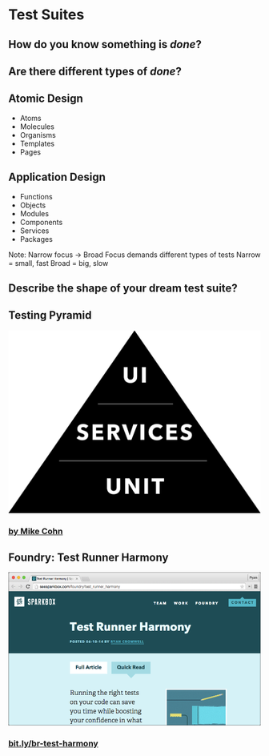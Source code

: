 
<!-- .slide: class="dark" data-background-color="#1e1e1e"-->

# Test Suites


## How do you know something is _done_?


## Are there different types of _done_?


## Atomic Design
- Atoms
- Molecules
- Organisms
- Templates
- Pages


## Application Design
- Functions
- Objects
- Modules
- Components
- Services
- Packages

Note:
Narrow focus -> Broad Focus demands different types of tests
Narrow = small, fast
Broad = big, slow


## Describe the shape of your dream test suite?


## Testing Pyramid

![Testing Triangle](./images/testing-triangle.svg) <!-- .element style="width: 45%; margin: 2em;" -->

### [by Mike Cohn](http://www.amazon.com/gp/product/0321579364?ie=UTF8&tag=martinfowlerc-20&linkCode=as2&camp=1789&creative=9325&creativeASIN=0321579364)


## Foundry: Test Runner Harmony
![Foundry Article: Test Runner Harmony](./images/test-runner-harmony.png) <!-- .element: class="screenshot" -->
### [bit.ly/br-test-harmony](https://bit.ly/br-test-harmony)

